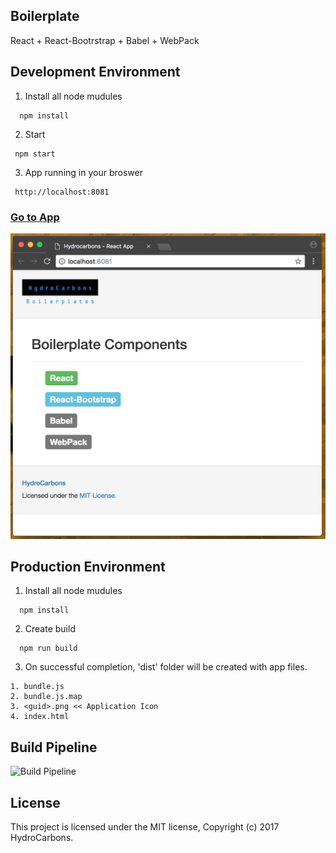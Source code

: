 ## Boilerplate
 React + React-Bootrstrap + Babel + WebPack
 
## Development Environment

1. Install all node mudules
```
  npm install
```

2. Start 
```
 npm start
```

3. App running in your broswer
```
 http://localhost:8081
```

### <a href="http://localhost:8081" target="_blank">Go to App</a>

![Alt text](https://github.com/HydroCarbons/basic-react-boilerplate/blob/master/docs/app.png)

## Production Environment

1. Install all node mudules
```
  npm install
```

2. Create build
```
  npm run build
```

3. On successful completion, 'dist' folder will be created with app files.
```
1. bundle.js
2. bundle.js.map
3. <guid>.png << Application Icon
4. index.html 
```

## Build Pipeline

![Build Pipeline](https://github.com/HydroCarbons/basic-react-boilerplate-2018/blob/master/docs/workflow.png)


## License
This project is licensed under the MIT license, Copyright (c) 2017 HydroCarbons. 
